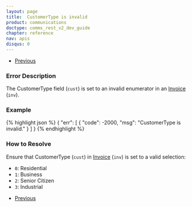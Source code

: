 ```yaml
---
layout: page
title:  CustomerType is invalid
product: communications
doctype: comms_rest_v2_dev_guide
chapter: reference
nav: apis
disqus: 0
---
```


<ul class="pager">
  <li class="previous"><a href="/communications/dev-guide_rest_v2/reference/calculate-tax-errors/"><i class="glyphicon glyphicon-chevron-left"></i>Previous</a></li>
</ul>

<h3>Error Description</h3>
The CustomerType field (<code>cust</code>) is set to an invalid enumerator in an <a class="dev-guide-link" href="/communications/dev-guide_rest_v2/reference/invoice/">Invoice</a> (<code>inv</code>).

<h3>Example</h3>
{% highlight json %}
{
  "err": [
    {
      "code": -2000,
      "msg": "CustomerType is invalid."
    }
  ]
}
{% endhighlight %}

<h3>How to Resolve</h3>
Ensure that CustomerType (<code>cust</code>) in <a class="dev-guide-link" href="/communications/dev-guide_rest_v2/reference/invoice/">Invoice</a> (<code>inv</code>) is set to a valid selection:
<ul class="dev-guide-list">
  <li><code>0</code>: Residential</li>
  <li><code>1</code>: Business</li>
  <li><code>2</code>: Senior Citizen</li>
  <li><code>3</code>: Industrial</li>
</ul>

<ul class="pager">
  <li class="previous"><a href="/communications/dev-guide_rest_v2/reference/calculate-tax-errors/"><i class="glyphicon glyphicon-chevron-left"></i>Previous</a></li>
</ul>